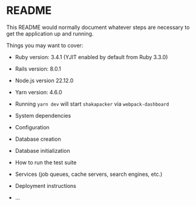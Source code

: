 # README

This README would normally document whatever steps are necessary to get the
application up and running.

Things you may want to cover:

* Ruby version: 3.4.1 (YJIT enabled by default from Ruby 3.3.0)

* Rails version: 8.0.1

* Node.js version 22.12.0

* Yarn version: 4.6.0

* Running `yarn dev` will start `shakapacker` via `webpack-dashboard`

* System dependencies

* Configuration

* Database creation

* Database initialization

* How to run the test suite

* Services (job queues, cache servers, search engines, etc.)

* Deployment instructions

* ...
